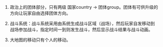 1. 政治上的团体部分，只有两级 国家country -&gt; 团体group。团体有可供升级的方向让玩家自由选择团体方向。

2. 战斗系统：战斗系统采用由系统生成战斗区域（战场），然后玩家自发移动到战场参加战斗，指定时间一到则发生战斗，然后显示战斗结果与战斗动画。

3. 大地图的移动只有个人的移动。

